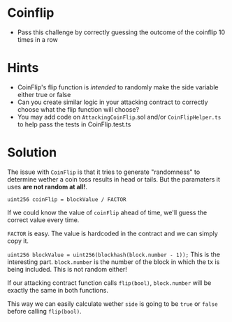 # Coinflip

- Pass this challenge by correctly guessing the outcome of the coinflip 10 times in a row

# Hints

- CoinFlip's flip function is _intended_ to randomly make the side variable either true or false
- Can you create similar logic in your attacking contract to correctly choose what the flip function will choose?
- You may add code on `AttackingCoinFlip`.sol and/or `CoinFlipHelper.ts` to help pass the tests in CoinFlip.test.ts

# Solution
The issue with `CoinFlip` is that it tries to generate "randomness" to determine
wether a coin toss results in head or tails.
But the paramaters it uses **are not random at all!**.

`uint256 coinFlip = blockValue / FACTOR`

If we could know the value of `coinFlip` ahead of time, we'll guess the correct value every time.

`FACTOR` is easy. The value is hardcoded in the contract and we can simply copy it.

`uint256 blockValue = uint256(blockhash(block.number - 1));`
This is the interesting part. `block.number` is the number of the block in which the tx is being included. This is not random either!

If our attacking contract function calls `flip(bool)`, `block.number` will be exactly the same in both functions.

This way we can easily calculate wether `side` is going to be `true` or `false` before calling `flip(bool)`.
